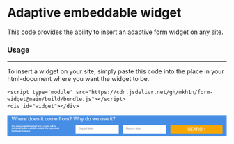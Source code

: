 # Adaptive embeddable widget

This code provides the ability to insert an adaptive form widget on any site.

### Usage
---

To insert a widget on your site, simply paste this code into the place in your html-document where you want the widget to be.

```
<script type='module' src="https://cdn.jsdelivr.net/gh/mkh1n/form-widget@main/build/bundle.js"></script>
<div id="widget"></div>
```
![alt text](image.png)